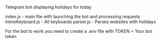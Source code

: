 Telegram bot displaying holidays for today

index.js - main file with launching the bot and processing requests
inlineKeyboard.js - All keyboards
parser.js - Parses websites with holidays

For the bot to work you need to create a .env file with TOKEN = Your bot token
